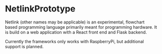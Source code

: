 # NetlinkPrototype
Netlink (other names may be applicable) is an experimental, flowchart based programming language primarily meant for programming
hardware. It is build on a web application with a React front end and Flask backend.

Currently the frameworks only works with RaspberryPi, but additional support is planned. 
